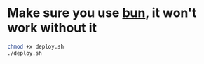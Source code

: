 # **Make sure you use [bun](https://bun.sh/), it won't work without it**

```bash
chmod +x deploy.sh
./deploy.sh
```